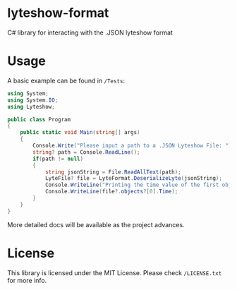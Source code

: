 # lyteshow-format
C# library for interacting with the .JSON lyteshow format

# Usage
A basic example can be found in `/Tests`:

```cs
using System;
using System.IO;
using Lyteshow;

public class Program
{
    public static void Main(string[] args)
    {
        Console.Write("Please input a path to a .JSON Lyteshow File: ");
        string? path = Console.ReadLine();
        if(path != null)
        {
            string jsonString = File.ReadAllText(path);
            LyteFile? file = LyteFormat.DeserializeLyte(jsonString);
            Console.WriteLine("Printing the time value of the first object:");
            Console.WriteLine(file?.objects?[0].Time);
        }
    }
}
```

More detailed docs will be available as the project advances.

# License
This library is licensed under the MIT License. Please check `/LICENSE.txt` for more info.
